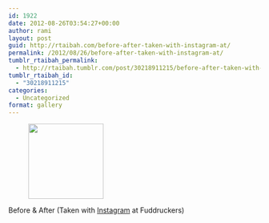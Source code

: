 ```yaml
---
id: 1922
date: 2012-08-26T03:54:27+00:00
author: rami
layout: post
guid: http://rtaibah.com/before-after-taken-with-instagram-at/
permalink: /2012/08/26/before-after-taken-with-instagram-at/
tumblr_rtaibah_permalink:
  - http://rtaibah.tumblr.com/post/30218911215/before-after-taken-with-instagram-at
tumblr_rtaibah_id:
  - "30218911215"
categories:
  - Uncategorized
format: gallery
---
```

<div id='gallery-39' class='gallery galleryid-1922 gallery-columns-3 gallery-size-thumbnail'>
  <figure class='gallery-item'> 
  
  <div class='gallery-icon landscape'>
    <a href='http://139.59.20.41/2012/08/26/before-after-taken-with-instagram-at/attachment/1923/'><img width="150" height="150" src="http://139.59.20.41/wp-content/uploads/2012/08/tumblr_m9cg6rBv8S1qb4qlko1_1280-150x150.jpg" class="attachment-thumbnail size-thumbnail" alt="" srcset="http://139.59.20.41/wp-content/uploads/2012/08/tumblr_m9cg6rBv8S1qb4qlko1_1280-150x150.jpg 150w, http://139.59.20.41/wp-content/uploads/2012/08/tumblr_m9cg6rBv8S1qb4qlko1_1280-300x300.jpg 300w, http://139.59.20.41/wp-content/uploads/2012/08/tumblr_m9cg6rBv8S1qb4qlko1_1280-100x100.jpg 100w, http://139.59.20.41/wp-content/uploads/2012/08/tumblr_m9cg6rBv8S1qb4qlko1_1280.jpg 612w" sizes="100vw" /></a>
  </div></figure>
</div>

Before & After (Taken with [Instagram](http://instagram.com) at Fuddruckers)